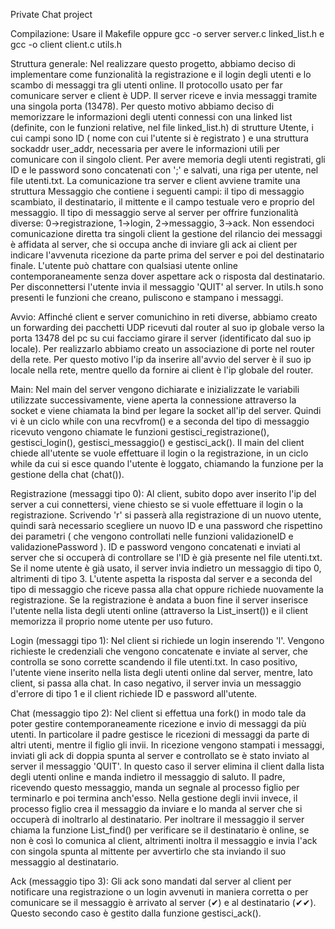 Private Chat project

Compilazione: 
Usare il Makefile oppure gcc -o server server.c linked_list.h e gcc -o client client.c utils.h

Struttura generale:
Nel realizzare questo progetto, abbiamo deciso di implementare come funzionalità la registrazione e il login degli utenti e lo scambo di messaggi tra gli utenti online.
Il protocollo usato per far comunicare server e client è UDP. Il server riceve e invia messaggi tramite una singola porta (13478). Per questo motivo abbiamo deciso di memorizzare le informazioni degli utenti connessi con una linked list (definite, con le funzioni relative, nel file linked_list.h) di strutture Utente, i cui campi sono ID ( nome con cui l'utente si è registrato ) e una struttura sockaddr user_addr, necessaria per avere le informazioni utili per comunicare con il singolo client.
Per avere memoria degli utenti registrati, gli ID e le password sono concatenati con ';' e salvati, una riga per utente, nel file utenti.txt.
La comunicazione tra server e client avviene tramite una struttura Messaggio che contiene i seguenti campi: 
il tipo di messaggio scambiato, il destinatario, il mittente e il campo testuale vero e proprio del messaggio. 
Il tipo di messaggio serve al server per offrire funzionalità diverse: 0->registrazione, 1->login, 2->messaggio, 3->ack.
Non essendoci comunicazione diretta tra singoli client la gestione del rilancio dei messaggi è affidata al server, che si occupa anche di inviare gli ack ai client per indicare l'avvenuta ricezione da parte prima del server e poi del destinatario finale. 
L'utente può chattare con qualsiasi utente online contemporaneamente senza dover aspettare ack o risposta dal destinatario.
Per disconnettersi l'utente invia il messaggio 'QUIT' al server.
In utils.h sono presenti le funzioni che creano, puliscono e stampano i messaggi.

Avvio:
Affinché client e server comunichino in reti diverse, abbiamo creato un forwarding dei pacchetti UDP ricevuti dal router al suo ip globale verso la porta 13478 del pc su cui facciamo girare il server (identificato dal suo ip locale). Per realizzarlo abbiamo creato un associazione di porte nel router della rete. 
Per questo motivo l'ip da inserire all'avvio del server è il suo ip locale nella rete, mentre quello da fornire ai client è l'ip globale del router.

Main:
Nel main del server vengono dichiarate e inizializzate le variabili utilizzate successivamente, viene aperta la connessione attraverso la socket e viene chiamata la bind per legare la socket all'ip del server. Quindi vi è un ciclo while con una recvfrom() e a seconda del tipo di messaggio ricevuto vengono chiamate le funzioni gestisci_registrazione(), gestisci_login(), gestisci_messaggio() e gestisci_ack().
Il main del client chiede all'utente se vuole effettuare il login o la registrazione, in un ciclo while da cui si esce quando l'utente è loggato, chiamando la funzione per la gestione della chat (chat()).

Registrazione (messaggi tipo 0):
Al client, subito dopo aver inserito l'ip del server a cui connettersi, viene chiesto se si vuole effettuare il login o la registrazione. Scrivendo 'r' si passerà alla registrazione di un nuovo utente, quindi sarà necessario scegliere un nuovo ID e una password che rispettino dei parametri ( che vengono controllati nelle funzioni validazioneID e validazionePassword ). ID e password vengono concatenati e inviati al server che si occuperà di controllare se l'ID è già presente nel file utenti.txt. Se il nome utente è già usato, il server invia indietro un messaggio di tipo 0, altrimenti di tipo 3. L'utente aspetta la risposta dal server e a seconda del tipo di messaggio che riceve passa alla chat oppure richiede nuovamente la registrazione. Se la registrazione è andata a buon fine il server inserisce l'utente nella lista degli utenti online (attraverso la List_insert()) e il client memorizza il proprio nome utente per uso futuro. 

Login (messaggi tipo 1):
Nel client si richiede un login inserendo 'l'. Vengono richieste le credenziali che vengono concatenate e inviate al server, che controlla se sono corrette scandendo il file utenti.txt. In caso positivo, l'utente viene inserito nella lista degli utenti online dal server, mentre, lato client, si passa alla chat. In caso negativo, il server invia un messaggio d'errore di tipo 1 e il client richiede ID e password all'utente.

Chat (messaggio tipo 2):
Nel client si effettua una fork() in modo tale da poter gestire contemporaneamente ricezione e invio di messaggi da più utenti. In particolare il padre gestisce le ricezioni di messaggi da parte di altri utenti, mentre il figlio gli invii.
In ricezione vengono stampati i messaggi, inviati gli ack di doppia spunta al server e controllato se è stato inviato al server il messaggio 'QUIT'. In questo caso il server elimina il client dalla lista degli utenti online e manda indietro il messaggio di saluto. Il padre, ricevendo questo messaggio, manda un segnale al processo figlio per terminarlo e poi termina anch'esso.
Nella gestione degli invii invece, il processo figlio crea il messaggio da inviare e lo manda al server che si occuperà di inoltrarlo al destinatario.
Per inoltrare il messaggio il server chiama la funzione List_find() per verificare se il destinatario è online, se non è così lo comunica al client, altrimenti inoltra il messaggio e invia l'ack con singola spunta al mittente per avvertirlo che sta inviando il suo messaggio al destinatario.

Ack (messaggio tipo 3):
Gli ack sono mandati dal server al client per notificare una registrazione o un login avvenuti in maniera corretta o per 
comunicare se il messaggio è arrivato al server (✔) e al destinatario (✔✔). Questo secondo caso è gestito dalla funzione gestisci_ack().